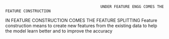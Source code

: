                                               UNDER FEATURE ENGG COMES THE FEATURE CONSTRUCTION 


IN FEATURE CONSTRUCTION COMES THE FEATURE SPLITTING
Feature construction means to create new features from the existing data to help the model learn better and to improve the accuracy

